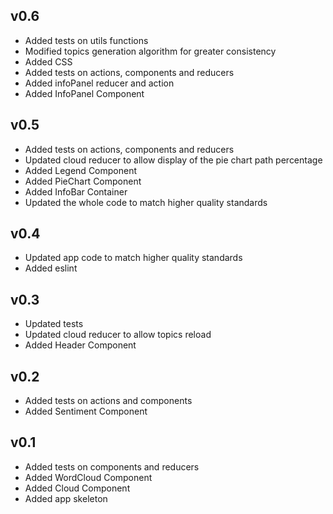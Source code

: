 ## v0.6
 - Added tests on utils functions
 - Modified topics generation algorithm for greater consistency
 - Added CSS
 - Added tests on actions, components and reducers
 - Added infoPanel reducer and action
 - Added InfoPanel Component
 
## v0.5
 - Added tests on actions, components and reducers
 - Updated cloud reducer to allow display of the pie chart path percentage
 - Added Legend Component
 - Added PieChart Component
 - Added InfoBar Container
 - Updated the whole code to match higher quality standards
 
## v0.4
 - Updated app code to match higher quality standards
 - Added eslint
 
## v0.3
 - Updated tests
 - Updated cloud reducer to allow topics reload
 - Added Header Component
  
## v0.2
 - Added tests on actions and components 
 - Added Sentiment Component
 
## v0.1
 - Added tests on components and reducers
 - Added WordCloud Component
 - Added Cloud Component
 - Added app skeleton
